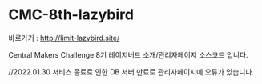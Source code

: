 # CMC-8th-lazybird

바로가기 : http://limit-lazybird.site/

Central Makers Challenge 8기 레이지버드 소개/관리자페이지 소스코드 입니다.





//2022.01.30 서비스 종료로 인한 DB 서버 만료로 관리자페이지에 오류가 있습니다.
